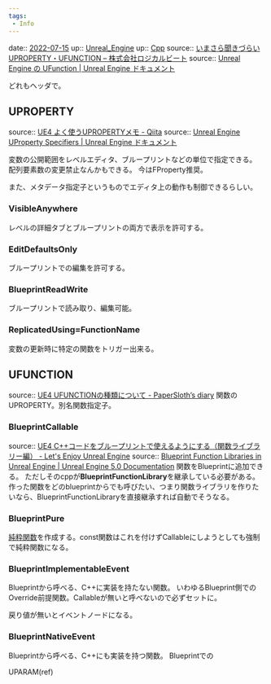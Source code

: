 ```yaml
---
tags:
 - Info
---
```


date:: [2022-07-15](Daily_Note/2022-07-15.md)
up:: [Unreal_Engine](../Bar/App/Unreal_Engine.md)
up:: [Cpp](../Bar/Program/Cpp.md)
source:: [いまさら聞きづらいUPROPERTY・UFUNCTION – 株式会社ロジカルビート](https://logicalbeat.jp/blog/8212/)
source:: [Unreal Engine の UFunction | Unreal Engine ドキュメント](https://docs.unrealengine.com/5.0/ja/ufunctions-in-unreal-engine/)

どれもヘッダで。

## UPROPERTY

source:: [UE4 よく使うUPROPERTYメモ - Qiita](https://qiita.com/bigengelt/items/b17545fffe7b8d69e5e8)
source:: [Unreal Engine UProperty Specifiers | Unreal Engine ドキュメント](https://docs.unrealengine.com/5.0/ja/unreal-engine-uproperty-specifiers/)

変数の公開範囲をレベルエディタ、ブループリントなどの単位で指定できる。
配列要素数の変更禁止なんかもできる。
今はFProperty推奨。

また、メタデータ指定子というものでエディタ上の動作も制御できるらしい。

### VisibleAnywhere
レベルの詳細タブとブループリントの両方で表示を許可する。

### EditDefaultsOnly
ブループリントでの編集を許可する。

### BlueprintReadWrite
ブループリントで読み取り、編集可能。

### ReplicatedUsing=FunctionName
変数の更新時に特定の関数をトリガー出来る。

## UFUNCTION
source:: [UE4 UFUNCTIONの種類について - PaperSloth’s diary](https://papersloth.hatenablog.com/entry/2018/09/19/195013)
関数のUPROPERTY。別名関数指定子。

### BlueprintCallable
source:: [UE4 C++コードをブループリントで使えるようにする（関数ライブラリー編） - Let's Enjoy Unreal Engine](https://unrealengine.hatenablog.com/entry/2014/09/10/202645)
source:: [Blueprint Function Libraries in Unreal Engine | Unreal Engine 5.0 Documentation](https://docs.unrealengine.com/5.0/en-US/blueprint-function-libraries-in-unreal-engine/)
関数をBlueprintに追加できる。
ただしそのcppが**BlueprintFunctionLibrary**を継承している必要がある。
作った関数をどのblueprintからでも呼びたい、つまり関数ライブラリを作りたいなら、BlueprintFunctionLibraryを直接継承すれば自動でそうなる。

### BlueprintPure
[純粋関数](Pure%20Function.md)を作成する。const関数はこれを付けずCallableにしようとしても強制で純粋関数になる。

### BlueprintImplementableEvent
Blueprintから呼べる、C++に実装を持たない関数。
いわゆるBlueprint側でのOverride前提関数。Callableが無いと呼べないので必ずセットに。

戻り値が無いとイベントノードになる。

### BlueprintNativeEvent
Blueprintから呼べる、C++にも実装を持つ関数。
Blueprintでの


UPARAM(ref)